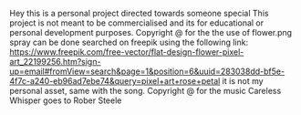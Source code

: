 Hey this is a personal project directed towards someone special
This project is not meant to be commercialised and its for educational or personal development purposes.
Copyright @ for the the use of flower.png spray can be done searched on freepik using the following link:  https://www.freepik.com/free-vector/flat-design-flower-pixel-art_22199256.htm?sign-up=email#fromView=search&page=1&position=6&uuid=283038dd-bf5e-4f7c-a240-eb96ad7ebe74&query=pixel+art+rose+petal
it is not my personal asset, same with the song.
Copyright @ for the music Careless Whisper goes to Rober Steele

